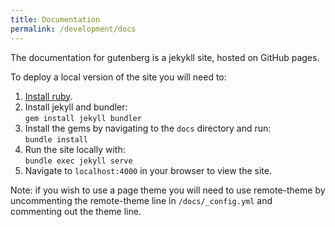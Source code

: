 ```yaml
---
title: Documentation
permalink: /development/docs
---
```


The documentation for gutenberg is a jekykll site, hosted on GitHub pages.

To deploy a local version of the site you will need to:

1. [Install ruby](https://jekyllrb.com/docs/installation/).
2. Install jekyll and bundler:  
   `gem install jekyll bundler`
3. Install the gems by navigating to the `docs` directory and run:  
   `bundle install`
4. Run the site locally with:  
   `bundle exec jekyll serve`
5. Navigate to `localhost:4000` in your browser to view the site.

Note: if you wish to use a page theme you will need to use remote-theme by uncommenting the remote-theme line in `/docs/_config.yml` and commenting out the theme line.
